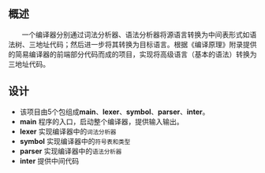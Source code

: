 ﻿## 概述
  &#160;&#160;&#160;&#160; &#160;&#160;一个编译器分别通过词法分析器、语法分析器将源语言转换为中间表形式如语法树、三地址代码；然后进一步将其转换为目标语言。根据《编译原理》附录提供的简易编译器的前端部分代码而成的项目，实现将高级语言（基本的语法）转换为三地址代码。

## 设计
 * 该项目由5个包组成**main**、**lexer**、**symbol**、**parser**、**inter**。
 * **main** 程序的入口，启动整个编译器，提供输入输出。
 * **lexer** 实现编译器中的`词法分析器`
 * **symbol** 实现编译器中的`符号表和类型`
 * **parser** 实现编译器中的`语法分析器`
 * **inter** 提供中间代码